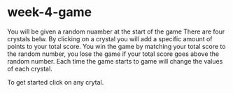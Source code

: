 # week-4-game
You will be given a random nuamber at the start of the game
There are four crystals belw. By clicking on a crystal you will add a specific amount of points to your total score. You win the game by matching your total score to the random number, you lose the game if your total score goes above the random number.
Each time the game starts to game will change the values of each crystal.

To get started click on any crytal.